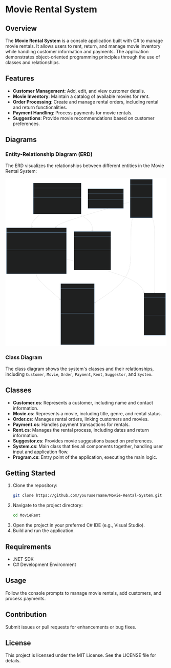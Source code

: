 # Movie Rental System

## Overview
The **Movie Rental System** is a console application built with C# to manage movie rentals. It allows users to rent, return, and manage movie inventory while handling customer information and payments. The application demonstrates object-oriented programming principles through the use of classes and relationships.

## Features
- **Customer Management**: Add, edit, and view customer details.
- **Movie Inventory**: Maintain a catalog of available movies for rent.
- **Order Processing**: Create and manage rental orders, including rental and return functionalities.
- **Payment Handling**: Process payments for movie rentals.
- **Suggestions**: Provide movie recommendations based on customer preferences.

## Diagrams
### Entity-Relationship Diagram (ERD)
The ERD visualizes the relationships between different entities in the Movie Rental System:

![ERD](./Movie%20Rental%20System%20Class%20Diagram.svg)

### Class Diagram
The class diagram shows the system's classes and their relationships, including `Customer`, `Movie`, `Order`, `Payment`, `Rent`, `Suggestor`, and `System`.

## Classes
- **Customer.cs**: Represents a customer, including name and contact information.
- **Movie.cs**: Represents a movie, including title, genre, and rental status.
- **Order.cs**: Manages rental orders, linking customers and movies.
- **Payment.cs**: Handles payment transactions for rentals.
- **Rent.cs**: Manages the rental process, including dates and return information.
- **Suggestor.cs**: Provides movie suggestions based on preferences.
- **System.cs**: Main class that ties all components together, handling user input and application flow.
- **Program.cs**: Entry point of the application, executing the main logic.

## Getting Started
1. Clone the repository:
   ```bash
   git clone https://github.com/yourusername/Movie-Rental-System.git
   ```
2. Navigate to the project directory:
   ```bash
   cd MovieRent
   ```
3. Open the project in your preferred C# IDE (e.g., Visual Studio).
4. Build and run the application.

## Requirements
- .NET SDK
- C# Development Environment

## Usage
Follow the console prompts to manage movie rentals, add customers, and process payments.

## Contribution
Submit issues or pull requests for enhancements or bug fixes.

## License
This project is licensed under the MIT License. See the LICENSE file for details.
